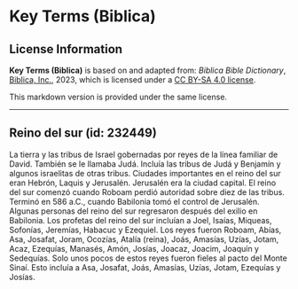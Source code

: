 # Key Terms (Biblica)

## License Information

**Key Terms (Biblica)** is based on and adapted from: _Biblica Bible Dictionary_, [Biblica, Inc.](https://www.biblica.com/), 2023, which is licensed under a [CC BY-SA 4.0 license](https://creativecommons.org/licenses/by-sa/4.0/legalcode.en).

This markdown version is provided under the same license.



--------------------------------

## Reino del sur (id: 232449)

La tierra y las tribus de Israel gobernadas por reyes de la línea familiar de David. También se le llamaba Judá. Incluía las tribus de Judá y Benjamín y algunos israelitas de otras tribus. Ciudades importantes en el reino del sur eran Hebrón, Laquis y Jerusalén. Jerusalén era la ciudad capital. El reino del sur comenzó cuando Roboam perdió autoridad sobre diez de las tribus. Terminó en 586 a.C., cuando Babilonia tomó el control de Jerusalén. Algunas personas del reino del sur regresaron después del exilio en Babilonia. Los profetas del reino del sur incluían a Joel, Isaías, Miqueas, Sofonías, Jeremías, Habacuc y Ezequiel. Los reyes fueron Roboam, Abías, Asa, Josafat, Joram, Ocozías, Atalía (reina), Joás, Amasías, Uzías, Jotam, Acaz, Ezequías, Manasés, Amón, Josías, Joacaz, Joacim, Joaquín y Sedequías. Solo unos pocos de estos reyes fueron fieles al pacto del Monte Sinaí. Esto incluía a Asa, Josafat, Joás, Amasías, Uzías, Jotam, Ezequías y Josías.



